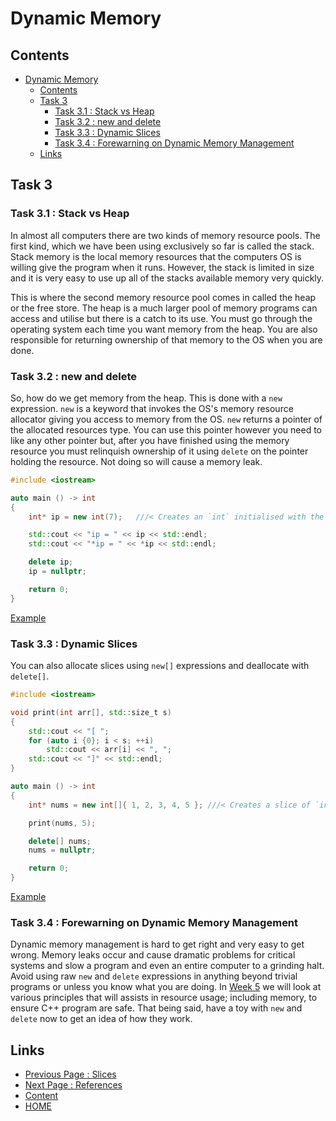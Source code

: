 # Dynamic Memory

## Contents

- [Dynamic Memory](#dynamic-memory)
  - [Contents](#contents)
  - [Task 3](#task-3)
    - [Task 3.1 : Stack vs Heap](#task-31--stack-vs-heap)
    - [Task 3.2 : new and delete](#task-32--new-and-delete)
    - [Task 3.3 : Dynamic Slices](#task-33--dynamic-slices)
    - [Task 3.4 : Forewarning on Dynamic Memory Management](#task-34--forewarning-on-dynamic-memory-management)
  - [Links](#links)

## Task 3

### Task 3.1 : Stack vs Heap

In almost all computers there are two kinds of memory resource pools. The first kind, which we have been using exclusively so far is called the stack. Stack memory is the local memory resources that the computers OS is willing give the program when it runs. However, the stack is limited in size and it is very easy to use up all of the stacks available memory very quickly.

This is where the second memory resource pool comes in called the heap or the free store. The heap is a much larger pool of memory programs can access and utilise but there is a catch to its use. You must go through the operating system each time you want memory from the heap. You are also responsible for returning ownership of that memory to the OS when you are done.

### Task 3.2 : new and delete

So, how do we get memory from the heap. This is done with a `new` expression. `new` is a keyword that invokes the OS's memory resource allocator giving you access to memory from the OS. `new` returns a pointer of the allocated resources type. You can use this pointer however you need to like any other pointer but, after you have finished using the memory resource you must relinquish ownership of it using `delete` on the pointer holding the resource. Not doing so will cause a memory leak.

```cxx
#include <iostream>

auto main () -> int
{
    int* ip = new int(7);   ///< Creates an `int` initialised with the value `7` on the heap

    std::cout << "ip = " << ip << std::endl;
    std::cout << "*ip = " << *ip << std::endl;

    delete ip;
    ip = nullptr;

    return 0;
}
```

[Example](https://www.godbolt.org/z/v13hfhM54)

### Task 3.3 : Dynamic Slices

You can also allocate slices using `new[]` expressions and deallocate with `delete[]`.

```cxx
#include <iostream>

void print(int arr[], std::size_t s)
{
    std::cout << "[ ";
    for (auto i {0}; i < s; ++i)
        std::cout << arr[i] << ", ";
    std::cout << "]" << std::endl;
}

auto main () -> int
{
    int* nums = new int[]{ 1, 2, 3, 4, 5 }; ///< Creates a slice of `int` initialised with brace list

    print(nums, 5);

    delete[] nums;
    nums = nullptr;

    return 0;
}
```

[Example](https://www.godbolt.org/z/fx7136qnv)

### Task 3.4 : Forewarning on Dynamic Memory Management

Dynamic memory management is hard to get right and very easy to get wrong. Memory leaks occur and cause dramatic problems for critical systems and slow a program and even an entire computer to a grinding halt. Avoid using raw `new` and `delete` expressions in anything beyond trivial programs or unless you know what you are doing. In [Week 5](/content/week5/README.md) we will look at various principles that will assists in resource usage; including memory, to ensure C++ program are safe. That being said, have a toy with `new` and `delete` now to get an idea of how they work.

## Links

- [Previous Page : Slices](/content/part3/tasks/slices.md)
- [Next Page : References](/content/part3/tasks/references.md)
- [Content](/content/README.md)
- [HOME](/README.md)

